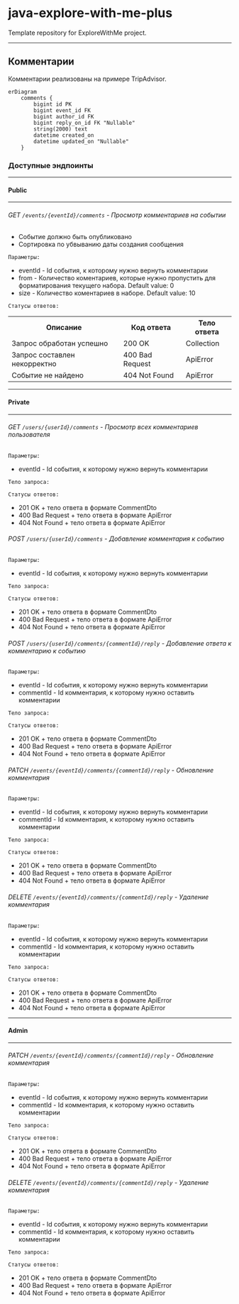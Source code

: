 # java-explore-with-me-plus
Template repository for ExploreWithMe project.

---

## Комментарии
Комментарии реализованы на примере TripAdvisor.

```mermaid
erDiagram
    comments {
        bigint id PK
        bigint event_id FK
        bigint author_id FK
        bigint reply_on_id FK "Nullable"
        string(2000) text
        datetime created_on
        datetime updated_on "Nullable"
    }
```

### Доступные эндпоинты
---
#### Public
---

###### GET ```/events/{eventId}/comments``` - Просмотр комментариев на событии

- Событие должно быть опубликовано
- Сортировка по убвыванию даты создания сообщения
    
```  
Параметры:
```

  - eventId - Id события, к которому нужно вернуть комментарии
  - from - Количество коментариев, которые нужно пропустить для форматирования текущего набора. Default value: 0
  - size - Количество коментариев в наборе. Default value: 10

```
Статусы ответов:
```
<table>
    <tr>
        <th>Описание</th>
        <th>Код ответа</th>
        <th>Тело ответа</th>
    </tr>
    <tr>
        <td>Запрос обработан успешно</td>
        <td>200 OK</td>
        <td>Collection<CommentDto></td>
    </tr>
    <tr>
        <td>Запрос составлен некорректно</td>
        <td>400 Bad Request</td>
        <td>ApiError</td>
    </tr>
    <tr>
        <td>Событие не найдено</td>
        <td>404 Not Found</td>
        <td>ApiError</td>
    </tr>
</table>

---
#### Private
---

###### GET ```/users/{userId}/comments``` - Просмотр всех комментариев пользователя


```  
Параметры:
```

  - eventId - Id события, к которому нужно вернуть комментарии

```  
Тело запроса:
```


```  
Статусы ответов:
```  

  - 201 OK + тело ответа в формате CommentDto
  - 400 Bad Request + тело ответа в формате ApiError
  - 404 Not Found + тело ответа в формате ApiError


###### POST ```/users/{userId}/comments``` - Добавление комментария к событию
    
```  
Параметры:
```  

  - eventId - Id события, к которому нужно вернуть комментарии

```  
Тело запроса:
```  

```  
Статусы ответов:
```  

  - 201 OK + тело ответа в формате CommentDto
  - 400 Bad Request + тело ответа в формате ApiError
  - 404 Not Found + тело ответа в формате ApiError

###### POST ```/users/{userId}/comments/{commentId}/reply``` - Добавление ответа к комментарию к событию
    
```  
Параметры:
```  

  - eventId - Id события, к которому нужно вернуть комментарии
  - commentId - Id комментария, к которому нужно оставить комментарии
    
```  
Тело запроса:
```  

```  
Статусы ответов:
```  

  - 201 OK + тело ответа в формате CommentDto
  - 400 Bad Request + тело ответа в формате ApiError
  - 404 Not Found + тело ответа в формате ApiError

###### PATCH ```/events/{eventId}/comments/{commentId}/reply``` - Обновление комментария
    
```  
Параметры:
```  

  - eventId - Id события, к которому нужно вернуть комментарии
  - commentId - Id комментария, к которому нужно оставить комментарии
    
```  
Тело запроса:
```  

```  
Статусы ответов:
```  

  - 201 OK + тело ответа в формате CommentDto
  - 400 Bad Request + тело ответа в формате ApiError
  - 404 Not Found + тело ответа в формате ApiError


###### DELETE ```/events/{eventId}/comments/{commentId}/reply``` - Удаление комментария
    
```  
Параметры:
```  

  - eventId - Id события, к которому нужно вернуть комментарии
  - commentId - Id комментария, к которому нужно оставить комментарии
    
```  
Тело запроса:
```  

```  
Статусы ответов:
```  

  - 201 OK + тело ответа в формате CommentDto
  - 400 Bad Request + тело ответа в формате ApiError
  - 404 Not Found + тело ответа в формате ApiError

---
#### Admin
---

###### PATCH ```/events/{eventId}/comments/{commentId}/reply``` - Обновление комментария
    
```  
Параметры:
```  

  - eventId - Id события, к которому нужно вернуть комментарии
  - commentId - Id комментария, к которому нужно оставить комментарии
    
```  
Тело запроса:
```  

```  
Статусы ответов:
```  

  - 201 OK + тело ответа в формате CommentDto
  - 400 Bad Request + тело ответа в формате ApiError
  - 404 Not Found + тело ответа в формате ApiError


###### DELETE ```/events/{eventId}/comments/{commentId}/reply``` - Удаление комментария
    
```  
Параметры:
```  

  - eventId - Id события, к которому нужно вернуть комментарии
  - commentId - Id комментария, к которому нужно оставить комментарии
    
```  
Тело запроса:
```  

```  
Статусы ответов:
```  

  - 201 OK + тело ответа в формате CommentDto
  - 400 Bad Request + тело ответа в формате ApiError
  - 404 Not Found + тело ответа в формате ApiError
